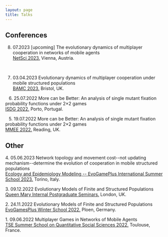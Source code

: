 ```yaml
---
layout: page
title: Talks
---
```



## Conferences

8.  07.2023 [upcoming] The evolutionary dynamics of multiplayer cooperation in networks of mobile agents\
    [NetSci 2023.](https://netsci2023.wixsite.com/netsci2023) Vienna, Austria.

&ensp; 

7.  03.04.2023 Evolutionary dynamics of multiplayer cooperation under mobile structured populations\
    [BAMC 2023.](https://rise.articulate.com/share/m_8PV5egFfp51rbRhApK6GtC3ZkRGmpN#/) Bristol, UK.

&ensp;
6.  25.07.2022 More can be Better: An analysis of single mutant fixation probability functions under 2×2 games\
    [ISDG 2022.](https://www.gerad.ca/colloques/isdg2022/program.html) Porto, Portugal.

&ensp;
5.  19.07.2022 More can be Better: An analysis of single mutant fixation probability functions under 2×2 games\
    [MMEE 2022.](http://mmee.eu/index.html) Reading, UK. 

## Other

4\. 05.06.2023 Network topology and movement cost--not updating mechanism--determine the evolution of cooperation in mobile structured populations\
  [Ecology and Epidemiology Modeling -- EvoGamePlus International Summer School 2023.](https://eem-evogames.di.unito.it/program/) Torino, Italy.

3\. 09.12.2022 Evolutionary Models of Finite and Structured Populations\
  [Queen Mary Internal Postgraduate Seminars.](https://www.qmul.ac.uk/maths/research/seminars/queen-mary-internal-postgraduate-seminar/) London, UK.

2\. 24.11.2022 Evolutionary Models of Finite and Structured Populations\
  [EvoGamesPlus Winter School 2022.](https://tecoevo.github.io/winterschool/) Ploen, Germany.

1\. 09.06.2022 Multiplayer Games in Networks of Mobile Agents\
  [TSE Summer School on Quantitative Social Sciences 2022.](https://www.iast.fr/summer-schools) 	Toulouse, France.

